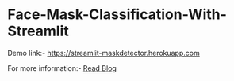 # Face-Mask-Classification-With-Streamlit

Demo link:- https://streamlit-maskdetector.herokuapp.com

For more information:- [Read Blog](https://q-viper.github.io/2020/10/13/deploying-face-mask-classifier-on-heroku-deploy/)
